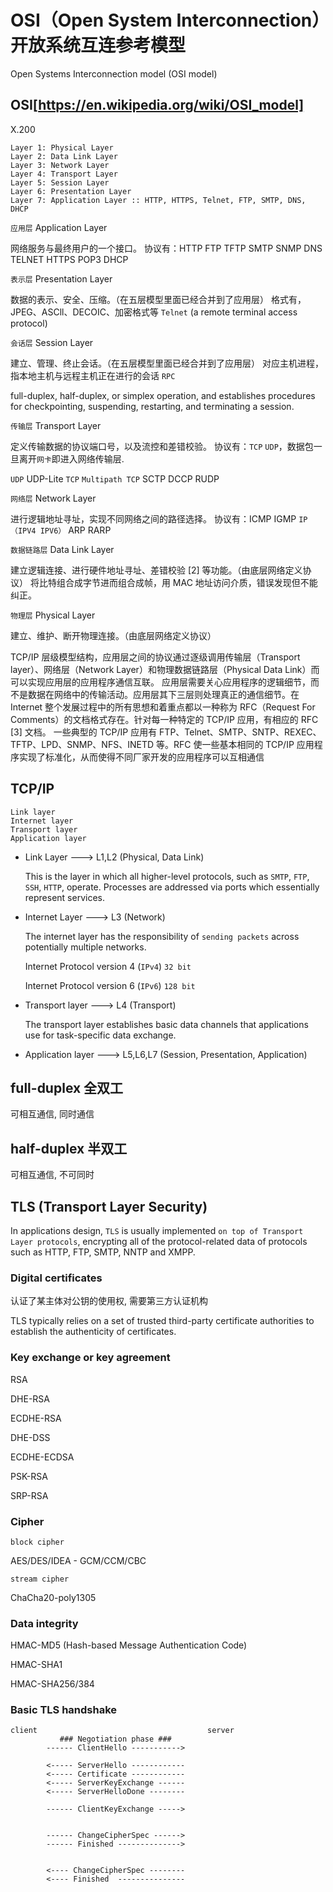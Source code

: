 # OSI（Open System Interconnection）开放系统互连参考模型

Open Systems Interconnection model (OSI model)

## OSI[https://en.wikipedia.org/wiki/OSI_model]

X.200

```
Layer 1: Physical Layer
Layer 2: Data Link Layer
Layer 3: Network Layer
Layer 4: Transport Layer
Layer 5: Session Layer
Layer 6: Presentation Layer
Layer 7: Application Layer :: HTTP, HTTPS, Telnet, FTP, SMTP, DNS, DHCP
```

`应用层` Application Layer

网络服务与最终用户的一个接口。
协议有：HTTP FTP TFTP SMTP SNMP DNS TELNET HTTPS POP3 DHCP

`表示层` Presentation Layer

数据的表示、安全、压缩。（在五层模型里面已经合并到了应用层）
格式有，JPEG、ASCll、DECOIC、加密格式等 `Telnet` (a remote terminal access protocol)

`会话层` Session Layer

建立、管理、终止会话。（在五层模型里面已经合并到了应用层）
对应主机进程，指本地主机与远程主机正在进行的会话 `RPC`

full-duplex, half-duplex, or simplex operation, and establishes procedures for checkpointing, suspending, restarting, and terminating a session.

`传输层` Transport Layer

定义传输数据的协议端口号，以及流控和差错校验。
协议有：`TCP` `UDP`，数据包一旦离开`网卡`即进入网络传输层.

`UDP` UDP-Lite `TCP` `Multipath TCP` SCTP DCCP RUDP

`网络层` Network Layer

进行逻辑地址寻址，实现不同网络之间的路径选择。
协议有：ICMP IGMP `IP（IPV4 IPV6）` ARP RARP

`数据链路层` Data Link Layer

建立逻辑连接、进行硬件地址寻址、差错校验 [2] 等功能。（由底层网络定义协议）
将比特组合成字节进而组合成帧，用 MAC 地址访问介质，错误发现但不能纠正。

`物理层` Physical Layer

建立、维护、断开物理连接。（由底层网络定义协议）

TCP/IP 层级模型结构，应用层之间的协议通过逐级调用传输层（Transport layer）、网络层（Network Layer）和物理数据链路层（Physical Data Link）而可以实现应用层的应用程序通信互联。
应用层需要关心应用程序的逻辑细节，而不是数据在网络中的传输活动。应用层其下三层则处理真正的通信细节。在 Internet 整个发展过程中的所有思想和着重点都以一种称为 RFC（Request For Comments）的文档格式存在。针对每一种特定的 TCP/IP 应用，有相应的 RFC [3] 文档。
一些典型的 TCP/IP 应用有 FTP、Telnet、SMTP、SNTP、REXEC、TFTP、LPD、SNMP、NFS、INETD 等。RFC 使一些基本相同的 TCP/IP 应用程序实现了标准化，从而使得不同厂家开发的应用程序可以互相通信

## TCP/IP

```
Link layer
Internet layer
Transport layer
Application layer
```

- Link Layer ---> L1,L2 (Physical, Data Link)

  This is the layer in which all higher-level protocols, such as `SMTP`, `FTP`, `SSH`, `HTTP`, operate. Processes are addressed via ports which essentially represent services.

- Internet Layer ---> L3 (Network)

  The internet layer has the responsibility of `sending packets` across potentially multiple networks.

  Internet Protocol version 4 (`IPv4`) `32 bit`

  Internet Protocol version 6 (`IPv6`) `128 bit`

- Transport layer ---> L4 (Transport)

  The transport layer establishes basic data channels that applications use for task-specific data exchange.

- Application layer ---> L5,L6,L7 (Session, Presentation, Application)

## full-duplex 全双工

可相互通信, 同时通信

## half-duplex 半双工

可相互通信, 不可同时

## TLS (Transport Layer Security)

In applications design, `TLS` is usually implemented `on top of Transport Layer protocols`, encrypting all of the protocol-related data of protocols such as HTTP, FTP, SMTP, NNTP and XMPP.

### Digital certificates

认证了某主体对公钥的使用权, 需要第三方认证机构

TLS typically relies on a set of trusted third-party certificate authorities to establish the authenticity of certificates.

### Key exchange or key agreement

RSA

DHE-RSA

ECDHE-RSA

DHE-DSS

ECDHE-ECDSA

PSK-RSA

SRP-RSA

### Cipher

`block cipher`

AES/DES/IDEA - GCM/CCM/CBC

`stream cipher`

ChaCha20-poly1305

### Data integrity

HMAC-MD5 (Hash-based Message Authentication Code)

HMAC-SHA1

HMAC-SHA256/384

### Basic TLS handshake

```
client                                      server
           ### Negotiation phase ###
        ------ ClientHello ----------->

        <----- ServerHello ------------
        <----- Certificate ------------
        <----- ServerKeyExchange ------
        <----- ServerHelloDone --------

        ------ ClientKeyExchange ----->


        ------ ChangeCipherSpec ------>
        ------ Finished -------------->


        <---- ChangeCipherSpec --------
        <---- Finished  ---------------

```
